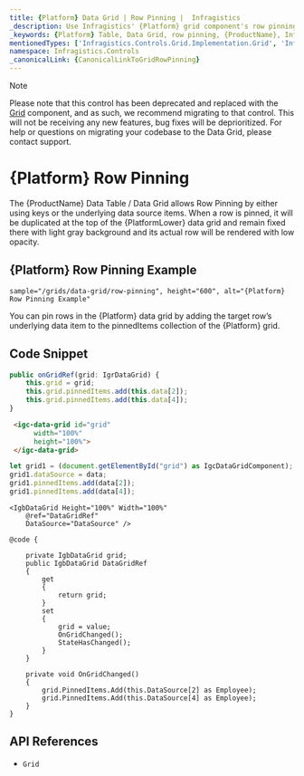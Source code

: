```yaml
---
title: {Platform} Data Grid | Row Pinning |  Infragistics
_description: Use Infragistics' {Platform} grid component's row pinning feature in order to lock row change row order with a rich and easy to use API. Check out {ProductName} table demos!
_keywords: {Platform} Table, Data Grid, row pinning, {ProductName}, Infragistics
mentionedTypes: ['Infragistics.Controls.Grid.Implementation.Grid', 'Infragistics.Controls.Grid.Implementation.Column']
namespace: Infragistics.Controls
_canonicalLink: {CanonicalLinkToGridRowPinning}
---
```


<!-- Blazor, WebComponents -->

> [!Note]
Please note that this control has been deprecated and replaced with the [Grid](../data-grid.md) component, and as such, we recommend migrating to that control. This will not be receiving any new features, bug fixes will be deprioritized. For help or questions on migrating your codebase to the Data Grid, please contact support.

<!-- end: Blazor, WebComponents -->

# {Platform} Row Pinning

 The {ProductName} Data Table / Data Grid allows Row Pinning by either using keys or the underlying data source items. When a row is pinned, it will be duplicated at the top of the {PlatformLower} data grid and remain fixed there with light gray background and its actual row will be rendered with low opacity.

## {Platform} Row Pinning Example


`sample="/grids/data-grid/row-pinning", height="600", alt="{Platform} Row Pinning Example"`



<div class="divider--half"></div>

You can pin rows in the {Platform} data grid by adding the target row’s underlying data item to the pinnedItems collection of the {Platform} grid.

## Code Snippet

```ts
public onGridRef(grid: IgrDataGrid) {
    this.grid = grid;
    this.grid.pinnedItems.add(this.data[2]);
    this.grid.pinnedItems.add(this.data[4]);
}
```

```html
 <igc-data-grid id="grid"
      width="100%"
      height="100%">
 </igc-data-grid>
```

```ts
let grid1 = (document.getElementById("grid") as IgcDataGridComponent);
grid1.dataSource = data;
grid1.pinnedItems.add(data[2]);
grid1.pinnedItems.add(data[4]);
```

```razor
<IgbDataGrid Height="100%" Width="100%"
    @ref="DataGridRef"
    DataSource="DataSource" />

@code {

    private IgbDataGrid grid;
    public IgbDataGrid DataGridRef
    {
        get
        {
            return grid;
        }
        set
        {
            grid = value;
            OnGridChanged();
            StateHasChanged();
        }
    }

    private void OnGridChanged()
    {
        grid.PinnedItems.Add(this.DataSource[2] as Employee);
        grid.PinnedItems.Add(this.DataSource[4] as Employee);
    }
}
```


## API References

 - `Grid`